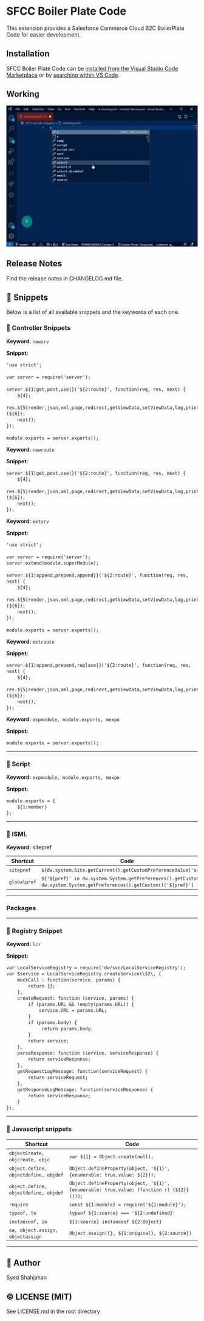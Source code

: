 # SFCC Boiler Plate Code

This extension provides a Salesforce Commerce Cloud B2C BoilerPlate Code for easier development.

## Installation

SFCC Boiler Plate Code can be [installed from the Visual Studio Code Marketplace](https://marketplace.visualstudio.com/items?itemName=novacode.sfccboilerplate) or by [searching within VS Code](https://code.visualstudio.com/docs/editor/extension-gallery#_search-for-an-extension).

## Working
![Demo](https://raw.githubusercontent.com/syed-shahjahan/sfcc_boilerplate_code/master/images/preference_gif.gif)
## Release Notes

Find the release notes in CHANGELOG.md file.

## 🧩 Snippets
Below is a list of all available snippets and the keywords of each one.

### 🧩 Controller Snippets

**Keyword:** `newsrv`

**Snippet:**
```
'use strict';

var server = require('server');

server.${1|get,post,use|}('${2:route}', function(req, res, next) {
    ${4};
    res.${5|render,json,xml,page,redirect,getViewData,setViewData,log,print|}(${6});
    next();
});

module.exports = server.exports();
```

**Keyword:** `newroute`

**Snippet:**
```
server.${1|get,post,use|}('${2:route}', function(req, res, next) {
    ${4};
    res.${5|render,json,xml,page,redirect,getViewData,setViewData,log,print|}(${6});
    next();
});
```

**Keyword:** `extsrv`

**Snippet:**
```
'use strict';

var server = require('server');
server.extend(module.superModule);

server.${1|append,prepend,append|}('${2:route}', function(req, res, next) {
    ${4};
    res.${5|render,json,xml,page,redirect,getViewData,setViewData,log,print|}(${6});
    next();
});

module.exports = server.exports();
```

**Keyword:** `extroute`

**Snippet:**
```
server.${1|append,prepend,replace|}('${2:route}', function(req, res, next) {
    ${4};
    res.${5|render,json,xml,page,redirect,getViewData,setViewData,log,print|}(${6});
    next();
});
```

**Keyword:** `expmodule, module.exports, mexpo`

**Snippet:**
```
module.exports = server.exports();
```
---
### 🧩 Script
**Keyword:** `expmodule, module.exports, mexpo`

**Snippet:**
```
module.exports = {
    ${1:member}
};
```
---
### 🧩 ISML


**Keyword:** sitepref

|Shortcut | Code|
-------|---------
|`sitepref`|`${dw.system.Site.getCurrent().getCustomPreferenceValue('${1}')}`|
|`globalpref`|`${'${pref}' in dw.system.System.getPreferences().getCustom() ? dw.system.System.getPreferences().getCustom()['${pref}'] : ''}`|

---
### Packages


---
### 🧩 Registry Snippet

**Keyword:** `lcr`

**Snippet:**
```
var LocalServiceRegistry = require('dw/svc/LocalServiceRegistry');
var $service = LocalServiceRegistry.createService(\$2\, {
    mockCall : function(service, params) {
        return {};
    },
    createRequest: function (service, params) {
        if (params.URL && !empty(params.URL)) {
            service.URL = params.URL;
        }
        if (params.body) {
             return params.body;
        }
        return service;
    },
    parseResponse: function (service, serviceResponse) {
        return serviceResponse;
    },
    getRequestLogMessage: function(serviceRequest) {
        return serviceRequest;
    },
    getResponseLogMessage: function(serviceResponse) {
        return serviceResponse;
    }
});
```
---
### 🧩 Javascript snippets


|Shortcut | Code|
-------|---------
|`objectCreate, objcreate, objc`|`var ${1} = Object.create(null);`|
|`object.define, objectdefine, objdef`|`Object.defineProperty(object, '${1}', {enumerable: true,value: ${2}});`|
|`object.define, objectdefine, objdef`|`Object.defineProperty(object, '${1}', {enumerable: true,value: (function () {${2}}()));`|
|`require`|`const ${1:module} = require('${1:module}');`|
|`typeof, to`|`typeof ${1:source} === '${2:undefined}'`|
|`instanceof, io`|`${1:source} instanceof ${2:Object}`|
|`oa, object.assign, objectassign`|`Object.assign({}, ${1:original}, ${2:source})`|

---

## 👋 Author
Syed Shahjahan

## © LICENSE (MIT)

See LICENSE.md in the root directory
